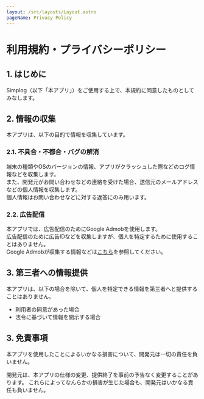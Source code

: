 ```yaml
---
layout: /src/layouts/Layout.astro
pageName: Privacy Policy
---
```


# 利用規約・プライバシーポリシー

<!-- Terms of Use and Privacy Policy -->

## 1. はじめに

Simplog（以下「本アプリ」）をご使用する上で、本規約に同意したものとしてみなします。

## 2. 情報の収集

本アプリは、以下の目的で情報を収集しています。

### 2.1. 不具合・不都合・バグの解消

端末の種類やOSのバージョンの情報、アプリがクラッシュした際などのログ情報などを収集します。<br/>
また、開発元がお問い合わせなどの連絡を受けた場合、送信元のメールアドレスなどの個人情報を収集します。<br/>
個人情報はお問い合わせなどに対する返答にのみ用います。

### 2.2. 広告配信

本アプリでは、広告配信のためにGoogle Admobを使用します。<br/>
広告配信のために広告IDなどを収集しますが、個人を特定するために使用することはありません。<br/>
Google Admobが収集する情報などは[こちら](https://policies.google.com/technologies/ads?hl=ja)を参照してください。

## 3. 第三者への情報提供

本アプリは、以下の場合を除いて、個人を特定できる情報を第三者へと提供することはありません。

- 利用者の同意があった場合
- 法令に基づいて情報を開示する場合

## 3. 免責事項

本アプリを使用したことによるいかなる損害について、開発元は一切の責任を負いません。

開発元は、本アプリの仕様の変更、提供終了を事前の予告なく変更することがあります。
これらによってなんらかの損害が生じた場合も、開発元はいかなる責任も負いません。